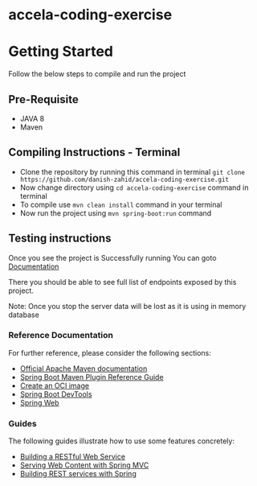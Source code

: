 # accela-coding-exercise


# Getting Started
Follow the below steps to compile and run the project

## Pre-Requisite
* JAVA 8
* Maven

## Compiling Instructions - Terminal
* Clone the repository by running this command in terminal `git clone https://github.com/danish-zahid/accela-coding-exercise.git`
* Now change directory using `cd accela-coding-exercise` command in terminal
* To compile use `mvn clean install` command in your terminal
* Now run the project using `mvn spring-boot:run` command

## Testing instructions
Once you see the project is Successfully running
You can goto [Documentation](http://localhost:8080/swagger-ui.html)

There you should be able to see full list of endpoints exposed by this project.

Note: Once you stop the server data will be lost as it is using in memory database

### Reference Documentation
For further reference, please consider the following sections:

* [Official Apache Maven documentation](https://maven.apache.org/guides/index.html)
* [Spring Boot Maven Plugin Reference Guide](https://docs.spring.io/spring-boot/docs/2.3.9.RELEASE/maven-plugin/reference/html/)
* [Create an OCI image](https://docs.spring.io/spring-boot/docs/2.3.9.RELEASE/maven-plugin/reference/html/#build-image)
* [Spring Boot DevTools](https://docs.spring.io/spring-boot/docs/2.4.3/reference/htmlsingle/#using-boot-devtools)
* [Spring Web](https://docs.spring.io/spring-boot/docs/2.4.3/reference/htmlsingle/#boot-features-developing-web-applications)

### Guides
The following guides illustrate how to use some features concretely:

* [Building a RESTful Web Service](https://spring.io/guides/gs/rest-service/)
* [Serving Web Content with Spring MVC](https://spring.io/guides/gs/serving-web-content/)
* [Building REST services with Spring](https://spring.io/guides/tutorials/bookmarks/)

